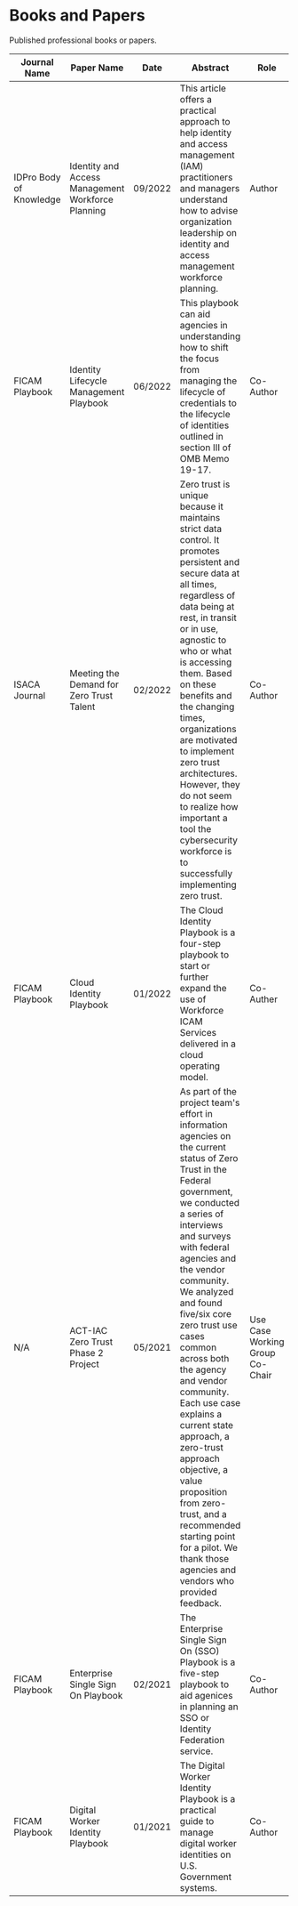 # Books and Papers

Published professional books or papers. 

| Journal Name    | Paper Name       | Date | Abstract          | Role  | Published Link |
| --------------- | ---------------- | ---- | ----------------- | ----- | --------------- |
| IDPro Body of Knowledge | Identity and Access Management Workforce Planning | 09/2022 | This article offers a practical approach to help identity and access management (IAM) practitioners and managers understand how to advise organization leadership on identity and access management workforce planning.  | Author | [Website](https://doi.org/10.55621/idpro.85){:target="_blank"}{:rel="noopener noreferrer"} |
| FICAM Playbook | Identity Lifecycle Management Playbook | 06/2022 | This playbook can aid agencies in understanding how to shift the focus from managing the lifecycle of credentials to the lifecycle of identities outlined in section III of OMB Memo 19-17. | Co-Author | [Website](https://playbooks.idmanagement.gov/playbooks/ilm/){:target="_blank"}{:rel="noopener noreferrer"} |
| ISACA Journal | Meeting the Demand for Zero Trust Talent | 02/2022 | Zero trust is unique because it maintains strict data control. It promotes persistent and secure data at all times, regardless of data being at rest, in transit or in use, agnostic to who or what is accessing them. Based on these benefits and the changing times, organizations are motivated to implement zero trust architectures. However, they do not seem to realize how important a tool the cybersecurity workforce is to successfully implementing zero trust. | Co-Author | [ISACA Journal](https://www.isaca.org/resources/isaca-journal/issues/2022/volume-3/meeting-the-demand-for-zero-trust-talent){:target="_blank"}{:rel="noopener noreferrer"} |
| FICAM Playbook | Cloud Identity Playbook | 01/2022 | The Cloud Identity Playbook is a four-step playbook to start or further expand the use of Workforce ICAM Services delivered in a cloud operating model. | Co-Auther | [Website](https://playbooks.idmanagement.gov/playbooks/cloud/){:target="_blank"}{:rel="noopener noreferrer"} |
| N/A | ACT-IAC Zero Trust Phase 2 Project | 05/2021 | As part of the project team's effort in information agencies on the current status of Zero Trust in the Federal government, we conducted a series of interviews and surveys with federal agencies and the vendor community. We analyzed and found five/six core zero trust use cases common across both the agency and vendor community. Each use case explains a current state approach, a zero-trust approach objective, a value proposition from zero-trust, and a recommended starting point for a pilot. We thank those agencies and vendors who provided feedback. | Use Case Working Group Co-Chair | 1. [Zero Trust Report](https://www.actiac.org/document/zero-trust-report-lessons-learned-vendor-and-partner-research){:target="_blank"}{:rel="noopener noreferrer"}<br> 2. [Use Case Report](https://www.actiac.org/page/zero-trust-project-use-cases){:target="_blank"}{:rel="noopener noreferrer"} |
| FICAM Playbook | Enterprise Single Sign On Playbook | 02/2021 | The Enterprise Single Sign On (SSO) Playbook is a five-step playbook to aid agenices in planning an SSO or Identity Federation service. | Co-Author | [Website](https://playbooks.idmanagement.gov/playbooks/){:target="_blank"}{:rel="noopener noreferrer"} |
| FICAM Playbook | Digital Worker Identity Playbook | 01/2021 | The Digital Worker Identity Playbook is a practical guide to manage digital worker identities on U.S. Government systems. | Co-Author | [Website](https://playbooks.idmanagement.gov/playbooks/){:target="_blank"}{:rel="noopener noreferrer"} |
